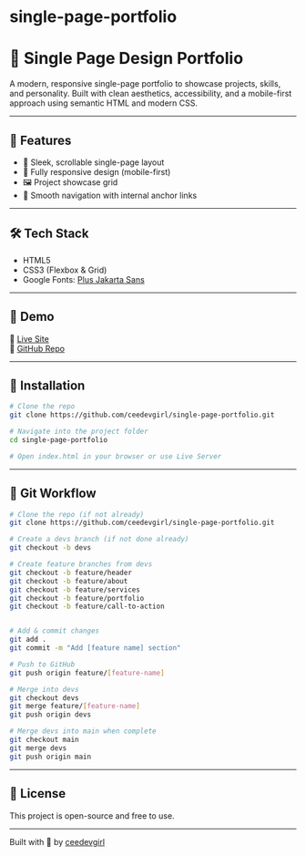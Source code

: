 # single-page-portfolio
# 🎨 Single Page Design Portfolio

A modern, responsive single-page portfolio to showcase projects, skills, and personality. Built with clean aesthetics, accessibility, and a mobile-first approach using semantic HTML and modern CSS.

---

## 🚀 Features

- 🎯 Sleek, scrollable single-page layout  
- 📱 Fully responsive design (mobile-first)  
- 🖼️ Project showcase grid  
- 🔗 Smooth navigation with internal anchor links  

---

## 🛠️ Tech Stack

- HTML5  
- CSS3 (Flexbox & Grid)  
- Google Fonts: [Plus Jakarta Sans](https://fonts.google.com/specimen/Plus+Jakarta+Sans)

---

## 📸 Demo

🔗 [Live Site](https://ceedevgirl.github.io/single-page-portfolio/)  
📂 [GitHub Repo](https://github.com/ceedevgirl/single-page-portfolio)

---

## 🔧 Installation

```bash
# Clone the repo
git clone https://github.com/ceedevgirl/single-page-portfolio.git

# Navigate into the project folder
cd single-page-portfolio

# Open index.html in your browser or use Live Server
```

---

## 🧠 Git Workflow

```bash
# Clone the repo (if not already)
git clone https://github.com/ceedevgirl/single-page-portfolio.git

# Create a devs branch (if not done already)
git checkout -b devs

# Create feature branches from devs
git checkout -b feature/header
git checkout -b feature/about
git checkout -b feature/services
git checkout -b feature/portfolio
git checkout -b feature/call-to-action


# Add & commit changes
git add .
git commit -m "Add [feature name] section"

# Push to GitHub
git push origin feature/[feature-name]

# Merge into devs
git checkout devs
git merge feature/[feature-name]
git push origin devs

# Merge devs into main when complete
git checkout main
git merge devs
git push origin main
```

---

## 📄 License

This project is open-source and free to use.

---

Built with 💛 by [ceedevgirl](https://github.com/ceedevgirl)
